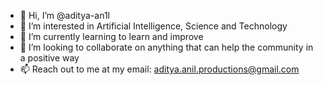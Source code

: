 - 👋 Hi, I’m @aditya-an1l
- 👀 I’m interested in Artificial Intelligence, Science and Technology
- 🌱 I’m currently learning to learn and improve
- 💞️ I’m looking to collaborate on anything that can help the community in a positive way
- 📫 Reach out to me at my email: aditya.anil.productions@gmail.com



<!---
aditya-an1l/aditya-an1l is a ✨ special ✨ repository because its `README.md` (this file) appears on your GitHub profile.
You can click the Preview link to take a look at your changes.
--->
